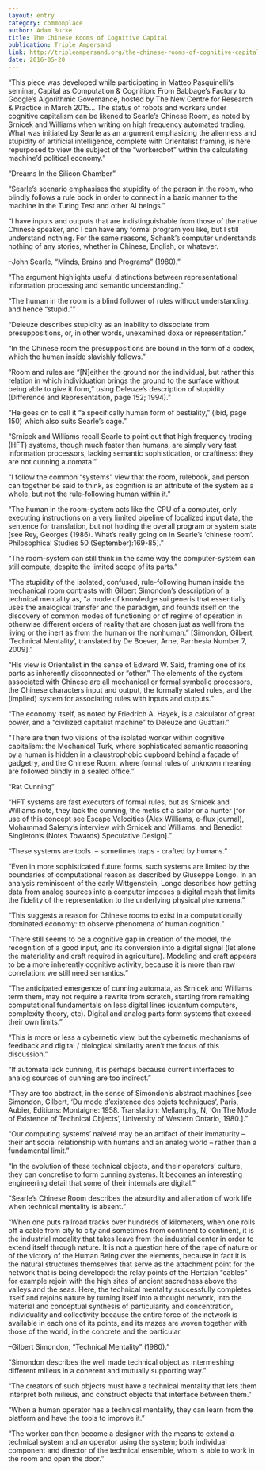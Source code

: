 ```yaml
---
layout: entry
category: commonplace
author: Adam Burke
title: The Chinese Rooms of Cognitive Capital
publication: Triple Ampersand
link: http://tripleampersand.org/the-chinese-rooms-of-cognitive-capital/
date: 2016-05-20
---
```


“This piece was developed while participating in Matteo Pasquinelli‘s seminar, Capital as Computation & Cognition: From Babbage’s Factory to Google’s Algorithmic Governance, hosted by The New Centre for Research & Practice in March 2015… The status of robots and workers under cognitive capitalism can be likened to Searle’s Chinese Room, as noted by Srnicek and Williams when writing on high frequency automated trading. What was initiated by Searle as an argument emphasizing the alienness and stupidity of artificial intelligence, complete with Orientalist framing, is here repurposed to view the subject of the “worker­obot” within the calculating machine’d political economy.”

“Dreams In the Silicon Chamber”

“Searle’s scenario emphasises the stupidity of the person in the room, who blindly follows a rule book in order to connect in a basic manner to the machine in the Turing Test and other AI beings.”

“I have inputs and outputs that are indistinguishable from those of the native Chinese speaker, and I can have any formal program you like, but I still understand nothing. For the same reasons, Schank’s computer understands nothing of any stories, whether in Chinese, English, or whatever. ­

–John Searle, “Minds, Brains and Programs” (1980).”

“The argument highlights useful distinctions between representational information processing and semantic understanding.”

“The human in the room is a blind follower of rules without understanding, and hence “stupid.””

“Deleuze describes stupidity as an inability to dissociate from presuppositions, or, in other words, unexamined doxa or representation.”

“In the Chinese room the presuppositions are bound in the form of a codex, which the human inside slavishly follows.”

“Room and rules are “[N]either the ground nor the individual, but rather this relation in which individuation brings the ground to the surface without being able to give it form,” using Deleuze’s description of stupidity (Difference and Representation, page 152; 1994).”

“He goes on to call it “a specifically human form of bestiality,” (ibid, page 150) which also suits Searle’s cage.”

“Srnicek and Williams recall Searle to point out that high frequency trading (HFT) systems, though much faster than humans, are simply very fast information processors, lacking semantic sophistication, or craftiness: they are not cunning automata.”

“I follow the common “systems” view that the room, rulebook, and person can together be said to think, as cognition is an attribute of the system as a whole, but not the rule­-following human within it.”

“The human in the room-system acts like the CPU of a computer, only executing instructions on a very limited pipeline of localized input data, the sentence for translation, but not holding the overall program or system state [see Rey, Georges (1986). What’s really going on in Searle’s ‘chinese room’. Philosophical Studies 50 (September):169-85].”

“The room-system can still think in the same way the computer-system can still compute, despite the limited scope of its parts.”

“The stupidity of the isolated, confused, rule-­following human inside the mechanical room contrasts with Gilbert Simondon’s description of a technical mentality as, “a mode of knowledge sui generis that essentially uses the analogical transfer and the paradigm, and founds itself on the discovery of common modes of functioning­­ or of regime of operation in otherwise different orders of reality that are chosen just as well from the living or the inert as from the human or the non­human.” [Simondon, Gilbert, ‘Technical Mentality’, translated by De Boever, Arne, Parrhesia Number 7, 2009].”

“His view is Orientalist in the sense of Edward W. Said, framing one of its parts as inherently disconnected or “other.” The elements of the system associated with Chinese are all mechanical or formal symbolic processors, the Chinese characters input and output, the formally stated rules, and the (implied) system for associating rules with inputs and outputs.”

“The economy itself, as noted by Friedrich A. Hayek, is a calculator of great power, and a “civilized capitalist machine” to Deleuze and Guattari.”

“There are then two visions of the isolated worker within cognitive capitalism: the Mechanical Turk, where sophisticated semantic reasoning by a human is hidden in a claustrophobic cupboard behind a facade of gadgetry, and the Chinese Room, where formal rules of unknown meaning are followed blindly in a sealed office.”

“Rat Cunning”

“HFT systems are fast executors of formal rules, but as Srnicek and Williams note, they lack the cunning, the metis of a sailor or a hunter [for use of this concept see Escape Velocities (Alex Williams, e-flux journal), Mohammad Salemy’s interview with Srnicek and Williams, and Benedict Singleton’s (Notes Towards) Speculative Design].”

“These systems are tools ­ – sometimes traps ­- crafted by humans.”

“Even in more sophisticated future forms, such systems are limited by the boundaries of computational reason as described by Giuseppe Longo. In an analysis reminiscent of the early Wittgenstein, Longo describes how getting data from analog sources into a computer imposes a digital mesh that limits the fidelity of the representation to the underlying physical phenomena.”

“This suggests a reason for Chinese rooms to exist in a computationally dominated economy: to observe phenomena of human cognition.”

“There still seems to be a cognitive gap in creation of the model, the recognition of a good input, and its conversion into a digital signal (let alone the materiality and craft required in agriculture). Modeling and craft appears to be a more inherently cognitive activity, because it is more than raw correlation: we still need semantics.”

“The anticipated emergence of cunning automata, as Srnicek and Williams term them, may not require a rewrite from scratch, starting from remaking computational fundamentals on less digital lines (quantum computers, complexity theory, etc). Digital and analog parts form systems that exceed their own limits.”

“This is more or less a cybernetic view, but the cybernetic mechanisms of feedback and digital / biological similarity aren’t the focus of this discussion.”

“If automata lack cunning, it is perhaps because current interfaces to analog sources of cunning are too indirect.”

“They are too abstract, in the sense of Simondon’s abstract machines [see Simondon, Gilbert, ‘Du mode d’existence des objets techniques’, Paris, Aubier, Editions: Montaigne: 1958. Translation: Mellamphy, N, ‘On The Mode of Existence of Technical Objects‘, University of Western Ontario, 1980.].”

“Our computing systems’ naïveté may be an artifact of their immaturity – their antisocial relationship with humans and an analog world – rather than a fundamental limit.”

“In the evolution of these technical objects, and their operators’ culture, they can concretise to form cunning systems. It becomes an interesting engineering detail that some of their internals are digital.”

“Searle’s Chinese Room describes the absurdity and alienation of work life when technical mentality is absent.”

“When one puts railroad tracks over hundreds of kilometers, when one rolls off a cable from city to city and sometimes from continent to continent, it is the industrial modality that takes leave from the industrial center in order to extend itself through nature. It is not a question here of the rape of nature or of the victory of the Human Being over the elements, because in fact it is the natural structures themselves that serve as the attachment point for the network that is being developed: the relay points of the Hertzian “cables” for example rejoin with the high sites of ancient sacredness above the valleys and the seas. Here, the technical mentality successfully completes itself and rejoins nature by turning itself into a thought network, into the material and conceptual synthesis of particularity and concentration, individuality and collectivity­­ because the entire force of the network is available in each one of its points, and its mazes are woven together with those of the world, in the concrete and the particular.

–Gilbert Simondon, “Technical Mentality” (1980).”

“Simondon describes the well­ made technical object as intermeshing different milieus in a coherent and mutually supporting way.”

“The creators of such objects must have a technical mentality that lets them interpret both milieus, and construct objects that interface between them.”

“When a human operator has a technical mentality, they can learn from the platform and have the tools to improve it.”

“The worker can then become a designer with the means to extend a technical system and an operator using the system; both individual component and director of the technical ensemble, whom is able to work in the room and open the door.”
